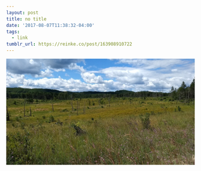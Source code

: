 ```yaml
---
layout: post
title: no title
date: '2017-08-07T11:38:32-04:00'
tags:
  - link
tumblr_url: https://reinke.co/post/163908910722
---
```

 ![](/tumblr_files/tumblr_oubng86Sm61r0n9zqo1_1280.jpg)  

